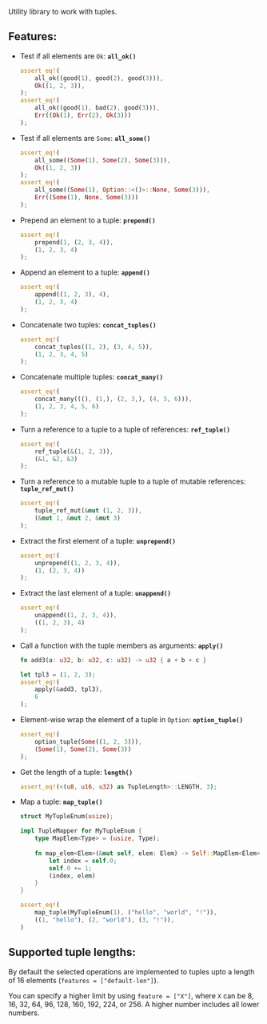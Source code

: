 Utility library to work with tuples.

## Features:

* Test if all elements are `Ok`: **`all_ok()`**

  ```rust
  assert_eq!(
      all_ok((good(1), good(2), good(3))),
      Ok((1, 2, 3)),
  );
  assert_eq!(
      all_ok((good(1), bad(2), good(3))),
      Err((Ok(1), Err(2), Ok(3)))
  );
  ```

* Test if all elements are `Some`: **`all_some()`**

  ```rust
  assert_eq!(
      all_some((Some(1), Some(2), Some(3))),
      Ok((1, 2, 3))
  );
  assert_eq!(
      all_some((Some(1), Option::<()>::None, Some(3))),
      Err((Some(1), None, Some(3)))
  );
  ```

* Prepend an element to a tuple: **`prepend()`**

  ```rust
  assert_eq!(
      prepend(1, (2, 3, 4)),
      (1, 2, 3, 4)
  );
  ```

* Append an element to a tuple: **`append()`**

  ```rust
  assert_eq!(
      append((1, 2, 3), 4),
      (1, 2, 3, 4)
  );
  ```

* Concatenate two tuples: **`concat_tuples()`**

  ```rust
  assert_eq!(
      concat_tuples((1, 2), (3, 4, 5)),
      (1, 2, 3, 4, 5)
  );
  ```

* Concatenate multiple tuples: **`concat_many()`**

  ```rust
  assert_eq!(
      concat_many(((), (1,), (2, 3,), (4, 5, 6))),
      (1, 2, 3, 4, 5, 6)
  );
  ```

* Turn a reference to a tuple to a tuple of references: **`ref_tuple()`**

  ```rust
  assert_eq!(
      ref_tuple(&(1, 2, 3)),
      (&1, &2, &3)
  );
  ```

* Turn a reference to a mutable tuple to a tuple of mutable references: **`tuple_ref_mut()`**

  ```rust
  assert_eq!(
      tuple_ref_mut(&mut (1, 2, 3)),
      (&mut 1, &mut 2, &mut 3)
  );
  ```

* Extract the first element of a tuple: **`unprepend()`**

  ```rust
  assert_eq!(
      unprepend((1, 2, 3, 4)),
      (1, (2, 3, 4))
  );
  ```

* Extract the last element of a tuple: **`unappend()`**

  ```rust
  assert_eq!(
      unappend((1, 2, 3, 4)),
      ((1, 2, 3), 4)
  );
  ```

* Call a function with the tuple members as arguments: **`apply()`**

  ```rust
  fn add3(a: u32, b: u32, c: u32) -> u32 { a + b + c }

  let tpl3 = (1, 2, 3);
  assert_eq!(
      apply(&add3, tpl3),
      6
  );
  ```

* Element-wise wrap the element of a tuple in `Option`: **`option_tuple()`**

  ```rust
  assert_eq!(
      option_tuple(Some((1, 2, 3))),
      (Some(1), Some(2), Some(3))
  );
  ```

* Get the length of a tuple: **`length()`**

  ```rust
  assert_eq!(<(u8, u16, u32) as TupleLength>::LENGTH, 3);
  ```

* Map a tuple: **`map_tuple()`**

  ```rust
  struct MyTupleEnum(usize);

  impl TupleMapper for MyTupleEnum {
      type MapElem<Type> = (usize, Type);
 
      fn map_elem<Elem>(&mut self, elem: Elem) -> Self::MapElem<Elem> {
          let index = self.0;
          self.0 += 1;
          (index, elem)
      }
  }

  assert_eq!(
      map_tuple(MyTupleEnum(1), ("hello", "world", "!")),
      ((1, "hello"), (2, "world"), (3, "!")),
  )
  ```

## Supported tuple lengths:

By default the selected operations are implemented to tuples upto a length of 16 elements
(`features = ["default-len"]`).

You can specify a higher limit by using `feature = ["X"]`, where `X` can be
8, 16, 32, 64, 96, 128, 160, 192, 224, or 256. A higher number includes all lower numbers.
